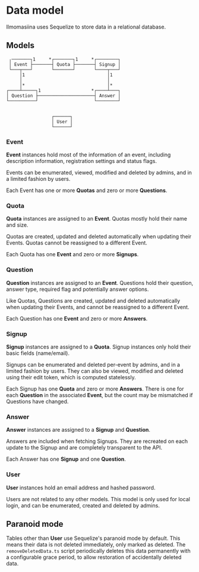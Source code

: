 # Data model

Ilmomasiina uses Sequelize to store data in a relational database.

## Models

```
 ╷───────┐1     *┌───────┐1     *┌────────┐
 │ Event ├───────┤ Quota ├───────┤ Signup │
 └───┬───┘       └───────┘       └────┬───┘
     │1                               │1
     │                                │
     │*                               │*
┌────┴─────┐1                   *┌────┴───┐
│ Question ├─────────────────────┤ Answer │
└──────────┘                     └────────┘


                 ┌──────┐
                 │ User │
                 └──────┘
```

### Event

**Event** instances hold most of the information of an event, including description information, registration
settings and status flags.

Events can be enumerated, viewed, modified and deleted by admins, and in a limited fashion by users.

Each Event has one or more **Quotas** and zero or more **Questions**.

### Quota

**Quota** instances are assigned to an **Event**. Quotas mostly hold their name and size.

Quotas are created, updated and deleted automatically when updating their Events.
Quotas cannot be reassigned to a different Event.

Each Quota has one **Event** and zero or more **Signups**.

### Question

**Question** instances are assigned to an **Event**. Questions hold their question, answer type, required flag and
potentially answer options.

Like Quotas, Questions are created, updated and deleted automatically when updating their Events, and cannot be
reassigned to a different Event.

Each Question has one **Event** and zero or more **Answers**.

### Signup

**Signup** instances are assigned to a **Quota**. Signup instances only hold their basic fields (name/email).

Signups can be enumerated and deleted per-event by admins, and in a limited fashion by users.
They can also be viewed, modified and deleted using their edit token, which is computed statelessly.

Each Signup has one **Quota** and zero or more **Answers**.
There is one for each **Question** in the associated **Event**, but the count may be mismatched if Questions
have changed.

### Answer

**Answer** instances are assigned to a **Signup** and **Question**.

Answers are included when fetching Signups. They are recreated on each update to the Signup and are completely
transparent to the API.

Each Answer has one **Signup** and one **Question**.

### User

**User** instances hold an email address and hashed password.

Users are not related to any other models. This model is only used for local login, and can be enumerated, created
and deleted by admins.

## Paranoid mode

Tables other than **User** use Sequelize's paranoid mode by default. This means their data is not deleted immediately,
only marked as deleted. The `removeDeletedData.ts` script periodically deletes this data permanently with a
configurable grace period, to allow restoration of accidentally deleted data.
